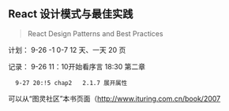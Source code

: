 ## React 设计模式与最佳实践

> React Design Patterns and Best Practices

计划：
9-26 -1
0-7 12 天、一天 20 页

记录： 9-26 11：10开始看序言
      18:30   第二章

      9-27 20:!5 chap2   2.1.7 展开属性
 
      

可以从“图灵社区”本书页面（http://www.ituring.com.cn/book/2007


